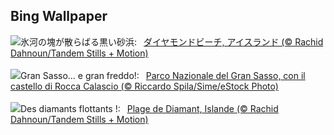 ## Bing Wallpaper
![](https://www.bing.com/th?id=OHR.IcelandBeach_JA-JP1317464051_UHD.jpg&w=1000)氷河の塊が散らばる黒い砂浜:&nbsp;&ensp;[ダイヤモンドビーチ, アイスランド (© Rachid Dahnoun/Tandem Stills + Motion)](https://www.bing.com/th?id=OHR.IcelandBeach_JA-JP1317464051_UHD.jpg)
<br><br/>
![](https://www.bing.com/th?id=OHR.AbruzzoGranSasso_IT-IT5897224471_UHD.jpg&w=1000)Gran Sasso... e gran freddo!:&nbsp;&ensp;[Parco Nazionale del Gran Sasso, con il castello di Rocca Calascio (© Riccardo Spila/Sime/eStock Photo)](https://www.bing.com/th?id=OHR.AbruzzoGranSasso_IT-IT5897224471_UHD.jpg)
<br><br/>
![](https://www.bing.com/th?id=OHR.IcelandBeach_FR-FR6659305695_UHD.jpg&w=1000)Des diamants flottants !:&nbsp;&ensp;[Plage de Diamant, Islande (© Rachid Dahnoun/Tandem Stills + Motion)](https://www.bing.com/th?id=OHR.IcelandBeach_FR-FR6659305695_UHD.jpg)
<br><br/>
